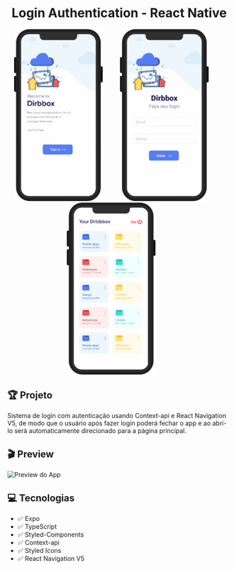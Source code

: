 <div align="center">
  <h1>Login Authentication - React Native</h1>
</div>

<div align="center">
  <img src="github/Mockup Welcome.png" margin="20" width="200" height="auto" alt="Welcome" />&nbsp;&nbsp;&nbsp;&nbsp;&nbsp;&nbsp;&nbsp;&nbsp;&nbsp;
  <img src="github/Mockup Login.png" margin="20" width="200" height="auto" alt="Welcome" />&nbsp;&nbsp;&nbsp;&nbsp;&nbsp;&nbsp;&nbsp;&nbsp;&nbsp;
  <img src="github/Mockup Home.png" margin="20" width="200" height="auto" alt="Welcome" />&nbsp;&nbsp;&nbsp;&nbsp;&nbsp;&nbsp;&nbsp;&nbsp;&nbsp;
</div>

<h2>🏆 Projeto</h2>
<p>Sistema de login com autenticação usando Context-api e React Navigation V5, de modo que o usuário após fazer login poderá fechar o app e ao abri-lo será automaticamente direcionado para a página principal. </p>

<h2>🎬 Preview</h2>
<img src="github/preview.gif" width="300" alt="Preview do App" />

<h2>💻 Tecnologias</h2>
<ul>
  <li>✅ Expo</li>
  <li>✅ TypeScript</li>
  <li>✅ Styled-Components</li>
  <li>✅ Context-api</li>
  <li>✅ Styled Icons</li>
  <li>✅ React Navigation V5 </li>
<ul>
